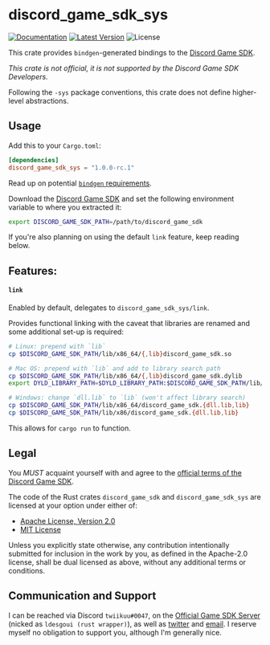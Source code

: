 # discord_game_sdk_sys

[![Documentation](https://img.shields.io/badge/api-rustdoc-blue.svg)](https://docs.rs/discord_game_sdk_sys)
[![Latest Version](https://img.shields.io/crates/v/discord_game_sdk_sys.svg)](https://crates.io/crates/discord_game_sdk_sys)
![License](https://img.shields.io/crates/l/discord_game_sdk_sys)

This crate provides `bindgen`-generated bindings to the [Discord Game SDK].

*This crate is not official, it is not supported by the Discord Game SDK Developers.*

Following the `-sys` package conventions, this crate does not define higher-level abstractions.


## Usage

Add this to your `Cargo.toml`:

```toml
[dependencies]
discord_game_sdk_sys = "1.0.0-rc.1"
```

Read up on potential [`bindgen` requirements].

Download the [Discord Game SDK] and set the following environment variable to where you extracted it:

```sh
export DISCORD_GAME_SDK_PATH=/path/to/discord_game_sdk
```

If you're also planning on using the default `link` feature, keep reading below.


## Features:

#### `link`

Enabled by default, delegates to `discord_game_sdk_sys/link`.

Provides functional linking with the caveat that libraries are renamed and some additional
set-up is required:

```sh
# Linux: prepend with `lib`
cp $DISCORD_GAME_SDK_PATH/lib/x86_64/{,lib}discord_game_sdk.so

# Mac OS: prepend with `lib` and add to library search path
cp $DISCORD_GAME_SDK_PATH/lib/x86_64/{,lib}discord_game_sdk.dylib
export DYLD_LIBRARY_PATH=$DYLD_LIBRARY_PATH:$DISCORD_GAME_SDK_PATH/lib/x86_64

# Windows: change `dll.lib` to `lib` (won't affect library search)
cp $DISCORD_GAME_SDK_PATH/lib/x86_64/discord_game_sdk.{dll.lib,lib}
cp $DISCORD_GAME_SDK_PATH/lib/x86/discord_game_sdk.{dll.lib,lib}
```

This allows for `cargo run` to function.


## Legal

You *MUST* acquaint yourself with and agree to the [official terms of the Discord Game SDK].

The code of the Rust crates `discord_game_sdk` and `discord_game_sdk_sys`
are licensed at your option under either of:

* [Apache License, Version 2.0](https://www.apache.org/licenses/LICENSE-2.0)
* [MIT License](https://opensource.org/licenses/MIT)

Unless you explicitly state otherwise, any contribution intentionally
submitted for inclusion in the work by you, as defined in the Apache-2.0
license, shall be dual licensed as above, without any additional terms or
conditions.


## Communication and Support

I can be reached via Discord `twiikuu#0047`, on the [Official Game SDK Server]
(nicked as `ldesgoui (rust wrapper)`), as well as [twitter] and [email].
I reserve myself no obligation to support you, although I'm generally nice.


[Discord Game SDK]: https://discordapp.com/developers/docs/game-sdk/sdk-starter-guide
[Official Game SDK Server]: https://discord.gg/discord-gamesdk
[`bindgen` requirements]: https://rust-lang.github.io/rust-bindgen/requirements.html
[email]: mailto:ldesgoui@ldesgoui.xyz
[official terms of the Discord Game SDK]: https://discordapp.com/developers/docs/legal
[twitter]: https://twitter.com/ldesgoui

